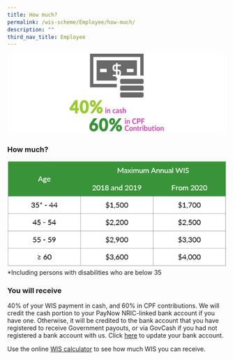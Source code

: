 ```yaml
---
title: How much?
permalink: /wis-scheme/Employee/how-much/
description: ""
third_nav_title: Employee
---
```

![cash cpf ratio](/images/WIS%20Scheme/WIS4.png)
### How much?

![wis ee quantum](/images/WIS%20Scheme/WIS13.png)
*Including persons with disabilities who are below 35

### You will receive
40% of your WIS payment in cash, and 60% in CPF contributions. We will credit the cash portion to your PayNow NRIC-linked bank account if you have one. Otherwise, it will be credited to the bank account that you have registered to receive Government payouts, or via GovCash if you had not registered a bank account with us. Click [here](https://www.govpayouts.gov.sg/wf/workfare/payment-instructions) to update your bank account.

Use the online [WIS calculator](/wis-calculator-for-employees/) to see how much WIS you can receive.
